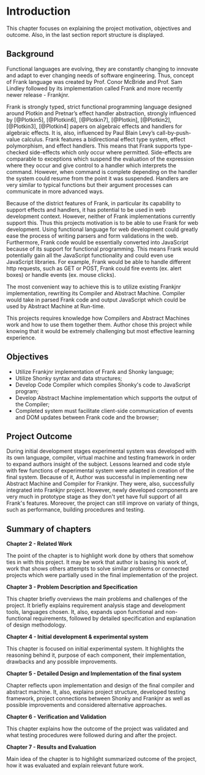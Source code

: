 # Introduction

This chapter focuses on explaining the project motivation, objectives and outcome. Also, in the last section
report structure is displayed.

## Background

<!--In current modern times web development is one of the most important and successful spheres of engineering,
because the accessibility to the Internet is periodically increasing and its undeniable benefits to both the
consumer and the supplier. -->

Functional languages are evolving, they are constantly changing to innovate and adapt to ever changing 
needs of software engineering. Thus, concept of Frank language was created by Prof. Conor McBride and 
Prof. Sam Lindley followed by its implementation called Frank and more recently newer release - Frankjnr.

Frank is strongly typed, strict functional programming language 
designed around Plotkin and Pretnar’s effect handler abstraction, strongly influenced by [@Plotkin5],
[@Plotkin6], [@Plotkin7], [@Plotkin], [@Plotkin2], [@Plotkin3], [@Plotkin4] papers on algebraic effects
and handlers for algebraic effects. It is, also, influenced by Paul Blain Levy’s call-by-push-value
calculus. Frank features a bidirectional effect
type system, effect polymorphism, and effect handlers. This means that Frank supports type-checked
side-effects which only occur where permitted. Side-effects are comparable to exceptions which suspend
the evaluation of the expression where they occur and give control to a handler which interprets the
command. However, when command is complete depending on the handler the system could resume from the
point it was suspended. Handlers are very similar to typical functions but their argument processes
can communicate in more advanced ways. 

Because of the district features of Frank, in particular its capability to support effects and handlers,
it has potential to be used in web development context. However, neither of Frank implementations currently
support this. Thus this projects motivation is to be able to use Frank for web development. Using 
functional language for web development could greatly ease the process of writing parsers and form
validations in the web. Furthermore, Frank code would be essentially converted into JavaScript because of 
its support for functional programming. This means Frank would potentially gain all the JavaScript
functionality and could even use JavaScript libraries. For example, Frank would be able to handle 
different http requests, such as GET or POST, Frank could fire events (ex. alert boxes) or handle events
(ex. mouse clicks).

The most convenient way to achieve this is to utilize existing Frankjnr implementation, rewriting its 
Compiler and Abstract Machine. Compiler would take in parsed Frank code and output JavaScript which could
be used by Abstract Machine at Run-time. 

This projects requires knowledge how Compilers and Abstract Machines work and how to use them together
them. Author chose this project while knowing that it would be extremely challenging but most effective
learning experience.

## Objectives
* Utilize Frankjnr implementation of Frank and Shonky language;
* Utilize Shonky syntax and data structures;
* Develop Code Compiler which compiles Shonky's code to JavaScript program;
* Develop Abstract Machine implementation which supports the output of the Compiler;
* Completed system must facilitate client-side communication of events and DOM updates between Frank code
  and the browser;


## Project Outcome

During initial development stages experimental system was developed with its own language,
compiler, virtual machine and
testing framework in order to expand authors insight of the subject.
Lessons learned and code style with few functions of experimental system were adapted in
creation of the final system.
Because of it, Author was successful in implementing new Abstract Machine and Compiler for Frankjnr.
They were, also, successfully integrated into Frankjnr project.
However, newly developed components are very much in prototype stage as they don't yet have full support
of all Frank's features. Moreover, the project can still improve on variaty of things, such as performance,
building procedures and testing.
   

## Summary of chapters

**Chapter 2 - Related Work**

The point of the chapter is to highlight work done by others that somehow ties in with this project.
It may be work that author is basing his work of, work that shows others attempts to solve similar problems
or connected projects which were partially used in the final implementation of the project.

**Chapter 3 - Problem Description and Specification**

This chapter briefly overviews the main problems and challenges of the project. It briefly explains
requirement analysis stage and development tools, languages chosen. It, also, expands upon
functional and non-functional requirements, followed by detailed specification and explanation
of design methodology.

**Chapter 4 - Initial development & experimental system**

This chapter is focused on initial experimental system. It highlights the reasoning behind it,
purpose of each component, their implementation, drawbacks and any possible improvements. 

**Chapter 5 - Detailed Design and Implementation of the final system**

Chapter reflects upon implementation and design of the final compiler and abstract machine. It, also,
explains project structure, developed testing framework, project connections between Shonky and Frankjnr
as well as possible improvements and considered alternative approaches. 

**Chapter 6 - Verification and Validation**

This chapter explains how the outcome of the project was validated and what testing procedures were
followed during and after the project. 


**Chapter 7 - Results and Evaluation**

Main idea of the chapter is to highlight summarized outcome of the project, how it was 
evaluated and explain relevant future work. 

